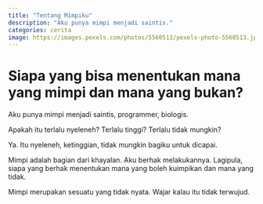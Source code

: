 ```yaml
---
title: "Tentang Mimpiku"
description: "Aku punya mimpi menjadi saintis."
categories: cerita
image: https://images.pexels.com/photos/5560513/pexels-photo-5560513.jpeg?auto=compress&cs=tinysrgb&h=128
---
```

# Siapa yang bisa menentukan mana yang mimpi dan mana yang bukan?

Aku punya mimpi menjadi saintis, programmer, biologis.

Apakah itu terlalu nyeleneh? Terlalu tinggi? Terlalu tidak mungkin?

Ya. Itu nyeleneh, ketinggian, tidak mungkin bagiku untuk dicapai.

Mimpi adalah bagian dari khayalan. Aku berhak melakukannya. Lagipula, siapa yang berhak menentukan mana yang boleh kuimpikan dan mana yang tidak.

Mimpi merupakan sesuatu yang tidak nyata. Wajar kalau itu tidak terwujud.
